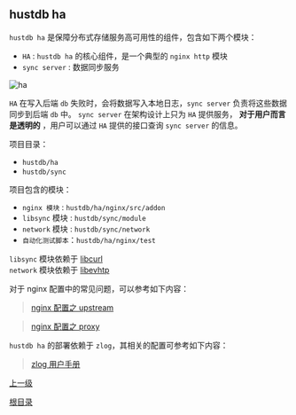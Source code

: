 hustdb ha
--
`hustdb ha` 是保障分布式存储服务高可用性的组件，包含如下两个模块：  

* `HA` : `hustdb ha` 的核心组件，是一个典型的 `nginx http` 模块
* `sync server` : 数据同步服务

![ha](../../../../res/ha.png)

`HA` 在写入后端 `db` 失败时，会将数据写入本地日志，`sync server` 负责将这些数据同步到后端 `db` 中。 `sync server` 在架构设计上只为 `HA` 提供服务， **对于用户而言是透明的** ，用户可以通过 `HA` 提供的接口查询 `sync server` 的信息。

项目目录：

* `hustdb/ha`
* `hustdb/sync`

项目包含的模块：

* `nginx 模块` : `hustdb/ha/nginx/src/addon`
* `libsync` 模块 : `hustdb/sync/module`
* `network` 模块 : `hustdb/sync/network`
* `自动化测试脚本`：`hustdb/ha/nginx/test`

`libsync` 模块依赖于 [libcurl](https://curl.haxx.se)  
`network` 模块依赖于 [libevhtp](https://github.com/ellzey/libevhtp)

对于 nginx 配置中的常见问题，可以参考如下内容：

> [nginx 配置之 upstream](http://nginx.org/en/docs/http/ngx_http_upstream_module.html)

> [nginx 配置之 proxy](http://nginx.org/en/docs/http/ngx_http_proxy_module.html)

`hustdb ha` 的部署依赖于 `zlog`，其相关的配置可参考如下内容：
> [zlog 用户手册](https://hardysimpson.github.io/zlog/UsersGuide-CN.html)

[上一级](index.md)

[根目录](../index.md)